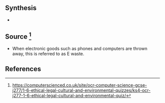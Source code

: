 ## Synthesis
- 
## Source [^1]
- When electronic goods such as phones and computers are thrown away, this is referred to as E waste.
## References

[^1]: https://computerscienced.co.uk/site/ocr-computer-science-gcse-j277/1-6-ethical-legal-cultural-and-environmental-quizzes/ks4-ocr-j277-1-6-ethical-legal-cultural-and-environmental-quiz/